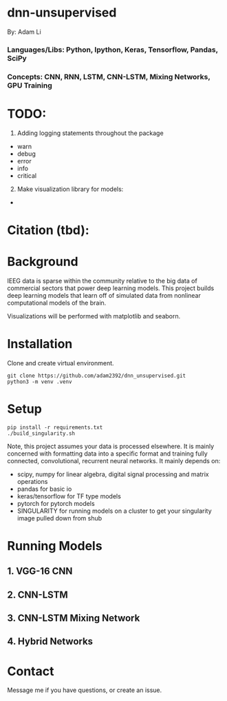 # dnn-unsupervised
By: Adam Li
### Languages/Libs: Python, Ipython, Keras, Tensorflow, Pandas, SciPy
### Concepts: CNN, RNN, LSTM, CNN-LSTM, Mixing Networks, GPU Training

# TODO:
1. Adding logging statements throughout the package
- warn
- debug
- error
- info
- critical 
2. Make visualization library for models:
- 

# Citation (tbd):

# Background
IEEG data is sparse within the community relative to the big data of commercial sectors that power deep learning models. This project builds deep learning models that learn off of simulated data from nonlinear computational models of the brain.

Visualizations will be performed with matplotlib and seaborn.

# Installation
Clone and create virtual environment.

    git clone https://github.com/adam2392/dnn_unsupervised.git
    python3 -m venv .venv

# Setup

    pip install -r requirements.txt
    ./build_singularity.sh

Note, this project assumes your data is processed elsewhere. It is mainly concerned with formatting data into a specific format and training fully connected, convolutional, recurrent neural networks. It mainly depends on:

* scipy, numpy for linear algebra, digital signal processing and matrix operations
* pandas for basic io
* keras/tensorflow for TF type models
* pytorch for pytorch models
* SINGULARITY for running models on a cluster to get your singularity image pulled down from shub

# Running Models
## 1. VGG-16 CNN

## 2. CNN-LSTM

## 3. CNN-LSTM Mixing Network

## 4. Hybrid Networks


# Contact
Message me if you have questions, or create an issue.
